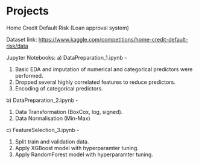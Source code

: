 # Projects
Home Credit Default Risk (Loan approval system)

Dataset link: https://www.kaggle.com/competitions/home-credit-default-risk/data

Jupyter Notebooks:
a) DataPreparation_1.ipynb -
1. Basic EDA and imputation of numerical and categorical predictors were performed.
2. Dropped several highly correlated features to reduce predictors.
3. Encoding of categorical predictors.
    
b) DataPreparation_2.ipynb -
1. Data Transformation (BoxCox, log, signed).
2. Data Normalisation (Min-Max)
    
c) FeatureSelection_3.ipynb -
1. Split train and validation data.
2. Apply XGBoost model with hyperparamter tuning.
3. Apply RandomForest model with hyperparamter tuning.
